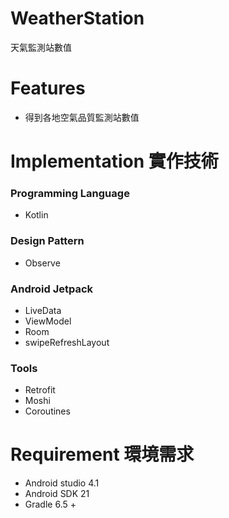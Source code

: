 # WeatherStation
天氣監測站數值

# Features 
* 得到各地空氣品質監測站數值

# Implementation 實作技術
### Programming Language

* Kotlin
### Design Pattern

* Observe

### Android Jetpack

* LiveData
* ViewModel
* Room
* swipeRefreshLayout

### Tools

* Retrofit
* Moshi
* Coroutines

# Requirement 環境需求
* Android studio 4.1
* Android SDK 21
* Gradle 6.5 +




